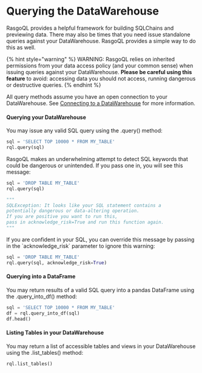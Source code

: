# Querying the DataWarehouse

RasgoQL provides a helpful framework for building SQLChains and previewing data. There may also be times that you need issue standalone queries against your DataWarehouse. RasgoQL provides a simple way to do this as well.

{% hint style="warning" %}
WARNING: RasgoQL relies on inherited permissions from your data access policy (and your common sense) when issuing queries against your DataWarehouse. **Please be careful using this feature** to avoid: accessing data you should not access, running dangerous or destructive queries.&#x20;
{% endhint %}

All query methods assume you have an open connection to your DataWarehouse. See [Connecting to a DataWarehouse](connecting-to-a-datawarehouse.md) for more information.

#### Querying your DataWarehouse

You may issue any valid SQL query using the .query() method:

```python
sql = 'SELECT TOP 10000 * FROM MY_TABLE'
rql.query(sql)
```

RasgoQL makes an underwhelming attempt to detect SQL keywords that could be dangerous or unintended. If you pass one in, you will see this message:

```python
sql = 'DROP TABLE MY_TABLE'
rql.query(sql)

"""
SQLException: It looks like your SQL statement contains a 
potentially dangerous or data-altering operation. 
If you are positive you want to run this, 
pass in acknowledge_risk=True and run this function again.
"""
```

If you are confident in your SQL, you can override this message by passing in the \`acknowledge\_risk\` parameter to ignore this warning:

```python
sql = 'DROP TABLE MY_TABLE'
rql.query(sql, acknowledge_risk=True)
```

#### Querying into a DataFrame

You may return results of a valid SQL query into a pandas DataFrame using the .query\_into\_df() method:

```python
sql = 'SELECT TOP 10000 * FROM MY_TABLE'
df = rql.query_into_df(sql)
df.head()
```

#### Listing Tables in your DataWarehouse

You may return a list of accessible tables and views in your DataWarehouse using the .list\_tables() method:&#x20;

```pyton
rql.list_tables()
```
